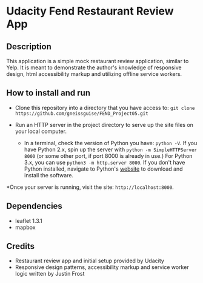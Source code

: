 # Udacity Fend Restaurant Review App

## Description
This application is a simple mock restaurant review application, similar to Yelp. It is meant to demonstrate the author's knowledge of responsive design, html accessibility markup and utilizing offline service workers.

## How to install and run
* Clone this repository into a directory that you have access to:
`git clone https://github.com/gneissguise/FEND_Project05.git`

* Run an HTTP server in the project directory to serve up the site files on your local computer. 
  * In a terminal, check the version of Python you have: `python -V`. If you have Python 2.x, spin up the server with `python -m SimpleHTTPServer 8000` (or some other port, if port 8000 is already in use.) For Python 3.x, you can use `python3 -m http.server 8000`. If you don't have Python installed, navigate to Python's [website](https://www.python.org/) to download and install the software.

*Once your server is running, visit the site: `http://localhost:8000`.

## Dependencies
* leaflet 1.3.1
* mapbox

## Credits
* Restaurant review app and initial setup provided by Udacity
* Responsive design patterns, accessibility markup and service worker logic written by Justin Frost
